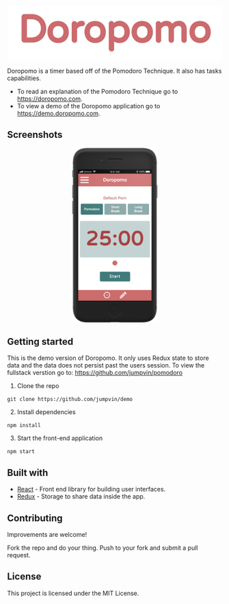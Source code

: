 <p align="center">
  <img src="images/doropomo.png" />
</p>



Doropomo is a timer based off of the Pomodoro Technique. It also has tasks capabilities.
* To read an explanation of the Pomodoro Technique go to https://doropomo.com.
* To view a demo of the Doropomo application go to https://demo.doropomo.com.

## Screenshots

<p align="center">
  <img src="images/doropomo-mock.png" width='200'/>
</p>


## Getting started

This is the demo version of Doropomo. It only uses Redux state to store data and the data does not persist past the users session. To view the fullstack verstion go to: https://github.com/jumpvin/pomodoro

1. Clone the repo

```
git clone https://github.com/jumpvin/demo
```

2. Install dependencies
```
npm install
```

3. Start the front-end application
```
npm start
```


## Built with

* [React](https://reactjs.org/) - Front end library for building user interfaces.
* [Redux](https://redux.js.org) - Storage to share data inside the app.

## Contributing

Improvements are welcome!

Fork the repo and do your thing. Push to your fork and submit a pull request.

## License

This project is licensed under the MIT License.